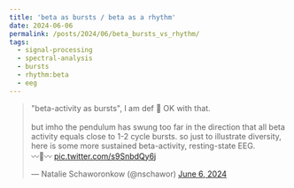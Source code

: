 ```yaml
---
title: 'beta as bursts / beta as a rhythm'
date: 2024-06-06
permalink: /posts/2024/06/beta_bursts_vs_rhythm/
tags:
  - signal-processing
  - spectral-analysis
  - bursts
  - rhythm:beta
  - eeg
---
```


<blockquote class="twitter-tweet"><p lang="en" dir="ltr">&quot;beta-activity as bursts&quot;, I am def 💯 OK with that.<br><br>but imho the pendulum has swung too far in the direction that all beta activity equals close to 1-2 cycle bursts. so just to illustrate diversity, here is some more sustained beta-activity, resting-state EEG. <br>〰️🙂〰️ <a href="https://t.co/s9SnbdQy6j">pic.twitter.com/s9SnbdQy6j</a></p>&mdash; Natalie Schaworonkow (@nschawor) <a href="https://twitter.com/nschawor/status/1798644385032335777?ref_src=twsrc%5Etfw">June 6, 2024</a></blockquote> <script async src="https://platform.twitter.com/widgets.js" charset="utf-8"></script> 
